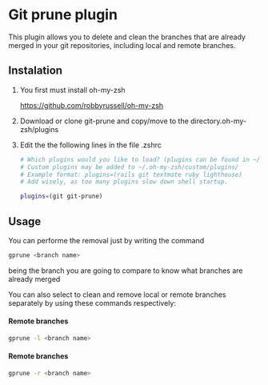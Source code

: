 # Git prune plugin
This plugin allows you to delete and clean the branches that are already merged in your git repositories, including local and remote branches.

## Instalation

1. You first must install oh-my-zsh

	https://github.com/robbyrussell/oh-my-zsh

2. Download or clone git-prune and copy/move to the directory.oh-my-zsh/plugins

3. Edit the the following lines in the file .zshrc

	```bash
	# Which plugins would you like to load? (plugins can be found in ~/.oh-my-zsh/plugins/*)
	# Custom plugins may be added to ~/.oh-my-zsh/custom/plugins/
	# Example format: plugins=(rails git textmate ruby lighthouse)
	# Add wisely, as too many plugins slow down shell startup.

	plugins=(git git-prune)

	```


## Usage

You can performe the removal just by writing the command
```bash
gprune <branch name>
```
<branch name> being the  branch you are going to compare to know what branches are already merged

You can also select to clean and remove local or remote branches separately by using these commands respectively:

#### Remote branches

```bash
gprune -l <branch name>
```

#### Remote branches

```bash
gprune -r <branch name>
```